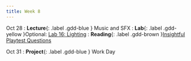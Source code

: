 ```yaml
---
title: Week 8
---
```


Oct 28
: **Lecture**{: .label .gdd-blue } Music and SFX
: **Lab**{: .label .gdd-yellow }Optional: [Lab 16: Lighting]
: **Reading**{: .label .gdd-brown }[Insightful Playtest Questions]

Oct 31
: **Project**{: .label .gdd-blue } Work Day

[Lab 16: Lighting]: ./../pages/labs/lab16/lab16

[Insightful Playtest Questions]: https://www.gamedeveloper.com/business/10-insightful-playtest-questions  

[Milestone 1: MVP Playtest]: ../pages/projects/project3/project3

<!--[Music and SFX]: https://docs.google.com/presentation/d/1oXW0eMqDaVZNduOEO6z2An1qa1vvtlTfycD8GpSddHg/edit?usp=sharing
(NOT UPDATED)
-->